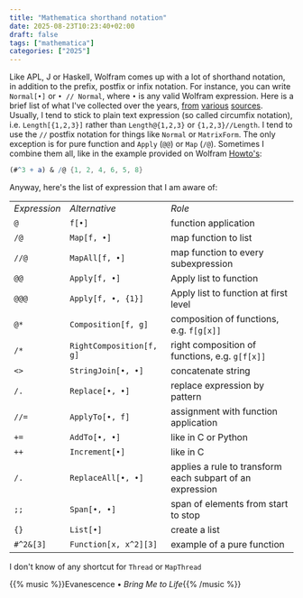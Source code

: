 ```yaml
---
title: "Mathematica shorthand notation"
date: 2025-08-23T10:23:40+02:00
draft: false
tags: ["mathematica"]
categories: ["2025"]
---
```


Like APL, J or Haskell, Wolfram comes up with a lot of shorthand notation, in addition to the prefix, postfix or infix notation. For instance, you can write `Normal[•]` or `• // Normal`, where `•` is any valid Wolfram expression. Here is a brief list of what I've collected over the years, [from](https://mathematica.stackexchange.com/questions/18393/what-are-the-most-common-pitfalls-awaiting-new-users/25616#25616) [various](https://reference.wolfram.com/language/howto/UseShorthandNotations.html) [sources](http://xahlee.info/M/WolframLang_syntax.html). Usually, I tend to stick to plain text expression (so called circumfix notation), i.e. `Length[{1,2,3}]` rather than `Length@{1,2,3}` or `{1,2,3}//Length`. I tend to use the `//` postfix notation for things like `Normal` or `MatrixForm`. The only exception is for pure function and `Apply` (`@@`) or `Map` (`/@`). Sometimes I combine them all, like in the example provided on Wolfram [Howto's](https://reference.wolfram.com/language/howto/UseShorthandNotations.html):

```mathematica
(#^3 + a) & /@ {1, 2, 4, 6, 5, 8}
```

Anyway, here's the list of expression that I am aware of:

<small>
<table border="0">
<tbody>
<tr>
<td><em>Expression</em></td>
<td><em>Alternative</em></td>
<td><em>Role</em></td>
</tr>
<tr><td><code>@</code></td><td><code>f[•]</code><td>function application</td></tr>
<tr><td><code>/@</code></td><td><code>Map[f, •]</code></td><td>map function to list</td></tr>
<tr><td><code>//@</code></td><td><code>MapAll[f, •]</code></td><td>map function to every subexpression</td></tr>
<tr><td><code>@@</code></td><td><code>Apply[f, •]</code></td><td>Apply list to function</td></tr>
<tr><td><code>@@@</code></td><td><code>Apply[f, •, {1}]</code></td><td>Apply list to function at first level</td></tr>
<tr><td><code>@*</code></td><td><code>Composition[f, g]</code></td><td>composition of functions, e.g. <code>f[g[x]]</code></td></tr>
<tr><td><code>/*</code></td><td><code>RightComposition[f, g]</code></td><td>right composition of functions, e.g. <code>g[f[x]]</code></td></tr>
<tr><td><code><></code></td><td><code>StringJoin[•, •]</code></td><td>concatenate string</td></tr>
<tr><td><code>/.</code></td><td><code>Replace[•, •]</code></td><td>replace expression by pattern</td></tr>
<tr><td><code>//=</code></td><td><code>ApplyTo[•, f]</code></td><td>assignment with function application</td></tr>
<tr><td><code>+=</code></td><td><code>AddTo[•, •]</code></td><td>like in C or Python</td></tr>
<tr><td><code>++</code></td><td><code>Increment[•]</code></td><td>like in C</td></tr>
<tr><td><code>/.</code></td><td><code>ReplaceAll[•, •]</code></td><td>applies a rule to transform each subpart of an expression</td></tr>
<tr><td><code>;;</code></td><td><code>Span[•, •]</code></td><td>span of elements from start to stop</td></tr>
<tr><td><code>{}</code></td><td><code>List[•]</code><td>create a list</td></tr>
<tr><td><code>#^2&[3]</code></td><td><code>Function[x, x^2][3]</code><td>example of a pure function</td></tr>
</tbody>
</table>
</small>

I don't know of any shortcut for `Thread` or `MapThread`

{{% music %}}Evanescence • _Bring Me to Life_{{% /music %}}
